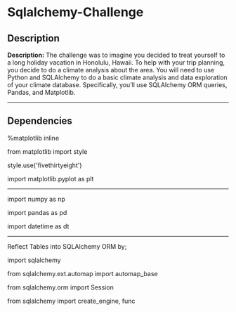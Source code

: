 # Sqlalchemy-Challenge

## Description
**Description:** The challenge was to imagine you decided to treat yourself to a long holiday vacation in Honolulu, Hawaii. To help with your trip planning, you decide to do a climate analysis about the area. You will need to use Python and SQLAlchemy to do a basic climate analysis and data exploration of your climate database. Specifically, you’ll use SQLAlchemy ORM queries, Pandas, and Matplotlib.

---

## Dependencies

%matplotlib inline

from matplotlib import style

style.use('fivethirtyeight')

import matplotlib.pyplot as plt

---
import numpy as np

import pandas as pd

import datetime as dt

---

Reflect Tables into SQLAlchemy ORM by;

import sqlalchemy

from sqlalchemy.ext.automap import automap_base

from sqlalchemy.orm import Session

from sqlalchemy import create_engine, func
